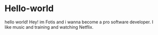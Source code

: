# Hello-world
hello world!
Hey! im Fotis and i wanna become a pro software developer. I like music and training and watching Netflix.
